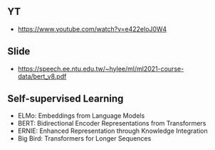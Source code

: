 ## YT  
  * https://www.youtube.com/watch?v=e422eloJ0W4  
## Slide  
  * https://speech.ee.ntu.edu.tw/~hylee/ml/ml2021-course-data/bert_v8.pdf  

## Self-supervised Learning  

 * ELMo: Embeddings from Language Models  
 * BERT: Bidirectional Encoder Representations from Transformers  
 * ERNIE: Enhanced Representation through Knowledge Integration  
 * Big Bird: Transformers for Longer Sequences  
